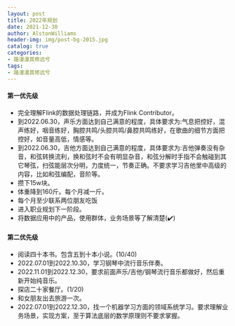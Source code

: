 ```yaml
---
layout: post
title: 2022年规划
date: 2021-12-30
author: AlstonWilliams
header-img: img/post-bg-2015.jpg
catalog: true
categories:
- 路漫漫其修远兮
tags:
- 路漫漫其修远兮
---
```


#### 第一优先级

- 完全理解Flink的数据处理链路，并成为Flink Contributor。
- 到2022.06.30，声乐方面达到自己满意的程度，具体要求为:气息把控好，混声练好，咽音练好，胸腔共鸣/头腔共鸣/鼻腔共鸣练好，在歌曲的细节方面把控好，如音量高低，情感等。
- 到2022.06.30，吉他方面达到自己满意的程度，具体要求为:吉他弹奏没有杂音，和弦转换流利，换和弦时不会有明显杂音，和弦分解时手指不会触碰到其它琴弦，扫弦能层次分明，力度统一，节奏正确。不要求学习吉他里中高级的内容，比如和弦编配，音阶等。
- 攒下15w块。
- 体重降到160斤。每个月减一斤。
- 每个月至少联系两位朋友吃饭
- 进入职业规划下一阶段。
- 将数据应用中的产品，使用群体，业务场景等了解清楚(✔️)

#### 第二优先级

- 阅读四十本书。包含五到十本小说。(10/40)
- 2022.07.01到2022.10.30，学习钢琴中流行音乐伴奏。
- 2022.11.01到2022.12.30，要求前面声乐/吉他/钢琴流行音乐都做好，然后重新开始纯音乐。
- 探店二十家餐厅。(1/20)
- 和女朋友出去旅游一次。
- 2022.07.01到2022.12.30，找一个机器学习方面的领域系统学习。要求理解业务场景，实现方案，至于算法底层的数学原理则不要求掌握。
